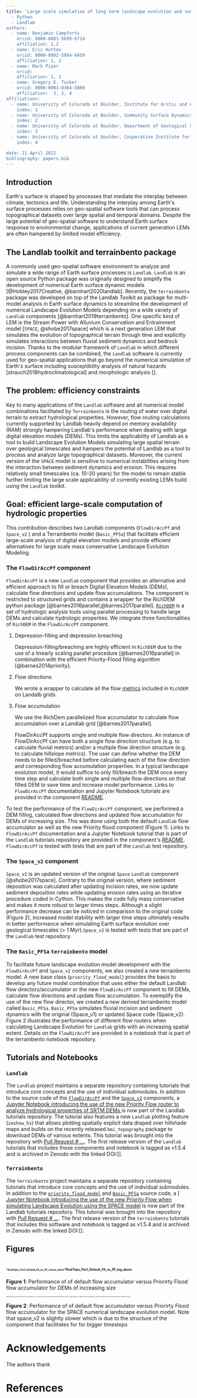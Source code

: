 ```yaml
---
title: 'Large scale simulation of long term landscape evolution and sediment dynamics with Landlab v2.0:
  - Python
  - Landlab
authors:
  - name: Benjamin Campforts
    orcid: 0000-0001-5699-6714
    affiliation: 1,2
  - name: Eric Hutton
    orcid: 0000-0002-5864-6459
    affiliation: 1, 2
  - name: Mark Piper
    orcid: 
    affiliation: 1, 2
  - name: Gregory E. Tucker
    orcid: 0000-0003-0364-5800
    affiliation:  3, 2, 4
affiliations:
  - name: University of Colorado at Boulder, Institute for Arctic and Alpine Research
    index: 1
  - name: University of Colorado at Boulder, Community Surface Dynamics Modeling System Integration Facility
    index: 2
  - name: University of Colorado at Boulder, Department of Geological Sciences
    index: 3
  - name: University of Colorado at Boulder, Cooperative Institute for Research in Environmental Sciences
    index: 4

date: 21 April 2021
bibliography: papers.bib
---
```


## Introduction

Earth's surface is shaped by processes that mediate the interplay between climate, tectonics and life. Understanding the interplay among Earth's surface processes  relies on geo-spatial software tools that can process topographical datasets over large spatial and temporal domains. Despite the large potential of geo-spatial software to understand Earth surface response to environmental change, applications of current generation LEMs are often hampered by limited model efficiency. 

## The Landlab toolkit and terrainbento package

A commonly used geo-spatial software environment to analyze and simulate a wide range of Earth surface processes is ``Landlab``. ``Landlab`` is an open source Python package was originally designed to simplify the development of numerical Earth surface dynamic models  [@Hobley2017Creative, @barnhart2020landlab].  Recently, the ``terrainbento`` package was developed on top of the Landlab Toolkit as package for multi-model analysis in Earth surface dynamics to streamline the development of numerical Landscape Evolution Models depending on a wide variety of ``Landlab`` components [@barnhart2019terrainbento]. One specific kind of LEM is the Stream Power with Alluvium Conservation and Entrainment model  [``SPACE``, @shobe2017space] which is a next generation LEM that simulates the evolution of topographical terrain through time and explicitly simulates interactions between fluvial sediment dynamics and bedrock incision. Thanks to the modular framework of ``Landlab`` in which different process components can be combined, the ``Landlab`` software is currently used for geo-spatial applications that go beyond the numerical simulation of Earth's surface including susceptibility analysis of natural hazards [strauch2018hydroclimatological] and morphologic analysis []. 

## The problem: efficiency constraints  

Key to many applications of the ``Landlab`` software and all numerical model combinations facilitated by ``Terrainbento`` is the routing of water over digital terrain to extract hydrological properties. However, flow routing calculations currently supported by Landlab heavily depend on memory availability (RAM) strongly hampering Landlab's performance  when dealing with large digital elevation models (DEMs). This limits the applicability of Landlab as a tool to build Landscape Evolution Models simulating large spatial terrain over geological timescales and hampers the potential of Landlab as a tool to process and analyze large topographical datasets. Moreover, the current version of the ``SPACE`` model is sensitive to numerical instabilities arising from the interaction between sediment dynamics and erosion. This requires relatively small timescales  (ca. 10-20 years) for the model to remain stable further limiting the large scale applicability of currently existing LEMs build using the ``Landlab`` toolkit.  

## Goal: efficient large-scale computation of hydrologic properties

This contribution describes two Landlab components (``FlowDirAccPf`` and ``Space_v2`` ) and a Terrainbento  model (``Basic_PFSa``) that facilitate efficient large-scale analysis of digital elevation models and provide efficient alternatives for large scale mass conservative Landscape Evolution Modeling. 

### The ``FlowDirAccPf`` component

``FlowDirAccPf`` is a new ``Landlab`` component that provides an alternative and efficient approach to fill or breach Digital Elevation Models (DEMs), calculate flow directions and update flow accumulations. The component is restricted to structured grids and contains a wrapper for the RichDEM python package [@barnes2016parallel,@barnes2017parallel]. [``RichDEM``](https://richdem.readthedocs.io/en/latest/intro.html) is a set of hydrologic analysis tools using parallel processing to handle large DEMs and calculate hydrologic properties. We integrate three functionalities of ``RichDEM`` in the ``FlowDirAccPf`` component. 

1. Depression-filling and depression breaching 

   Depression-filling/breaching are highly efficient in ``RichDEM`` due to the use of a linearly scaling parallel procedure [@barnes2016parallel] in combination with the efficient  Priority-Flood filling algorithm [@barnes2014priority]. 

2. Flow directions 

   We wrote a wrapper to calculate all the flow [metrics](https://richdem.readthedocs.io/en/latest/flow_metrics.html) included in ``RichDEM`` on Landalb grids. 

3. Flow accumulation

   We use the RichDem parallelized flow accumulator to calculate flow accumulation over a Landlab grid [@barnes2017parallel]. 

   FlowDirAccPf supports single and multiple flow directors. An instance of FlowDirAccPf can have both a single flow direction structure (e.g. to calculate fluvial metrics) and/or a multiple flow direction structure (e.g. to calculate hillslope metrics). The user can define whether the DEM needs to be filled/breached before calculating each of the flow direction and corresponding flow accumulation properties. In a typical landscape evolution model, it would suffice to only fill/breach the DEM once every time step and calculate both single and multiple flow directions on that filled DEM to save time and increase model performance. Links to ``FlowDirAccPf`` documentation and Jupyter Notebook tutorials are provided in the component [README](https://github.com/BCampforts/landlab/tree/master/landlab/components/flow_dir_acc_pf/README.md). 

To test the performance of the ``FlowDirAccPf`` component, we performed a DEM filling, calculated flow directions and updated flow accumulation for DEMs of increasing size. This was done using both the default ``Landlab`` flow accumulator as well as the new Priority flood component (Figure 1).  Links to ``FlowDirAccPf`` documentation and a Jupyter Notebook tutorial that is part of the ``Landlab`` tutorials repository are provided in the component's [README](https://github.com/BCampforts/landlab/tree/master/landlab/components/flow_dir_acc_pf/README.md). ``FlowDirAccPf`` is  tested with tests that are part of the ``Landlab`` test repository. 

### The ``Space_v2`` component 

``Space_v2`` is an updated version of the original ``Space`` ``Landlab`` component [@shobe2017space]. Contrary to the original version, where sediment deposition was calculated after updating incision rates, we now update sediment deposition rates while updating erosion rates using an iterative procedure coded in Cython. This makes the code fully mass conservative and makes it more robust to larger times steps. Although a slight performance decrease can be noticed in comparison to the original code (Figure 2), increased model stability with larger time steps ultimately results in better performance when simulating Earth surface evolution over geological timescales (> 1 Myr).````Space_v2```` is  tested with tests that are part of the ``Landlab`` test repository. 

### The ``Basic_PFSa`` ``terrainbento`` model 

To facilitate future landscape evolution model development with the ``FlowDirAccPf`` and ``Space_v2`` components, we also created a new terrainbento model. A new base class (``priority_flood_model``) provides the basis to develop any future model combination that uses either the default Landlab flow directors/accumulator or the new ``FlowDirAccPf`` component to fill DEMs, calculate flow directions and update flow accumulation. To exemplify the use of the new flow director, we created a new derived terrainbento model called ``Basic_PFSa``. ``Basic_PFSa`` simulates fluvial incision and sediment dynamics with the original (Space_v1) or updated Space code (Space_v2). Figure 2 illustrates the performance of different flow routers when calculating Landscape Evolution for  ``Landlab`` grids with an increasing spatial extent. Details on the ``FlowDirAccPf`` are provided in a notebook that is part of the terrainbento notebook repository. 

## Tutorials and Notebooks

### ``Landlab``

The ``Landlab`` project maintains a separate repository containing tutorials that introduce core concepts and the use of individual submodules. In addition to the
source code of the [``FlowDirAccPf``](https://github.com/BCampforts/landlab/tree/bc/priority_flood/landlab/components/flow_dir_acc_pf) and the [``Space_v2``](https://github.com/BCampforts/landlab/tree/bc/priority_flood/landlab/components/space_v2) components, a [Jupyter Notebook introducing the use of the new Priority Flow router to analyze hydrological properties of SRTM DEMs ](https://github.com/BCampforts/landlab/blob/bc/priority_flood/notebooks/tutorials/PriorityFlood/PriorityFlood_realDEMs.ipynb) is now part of the Landlab tutorials repository. The tutorial also features a new ``Landlab`` plotting feature (``imshow_hs``) that allows plotting spatially explicit data draped over hillshade maps and builds on the recently released ``bmi_topography`` package to download DEMs of various extents. This tutorial was brought into the repository with [Pull Request # ...](). The first release version of the ``Landlab`` tutorials that includes these components and notebook is tagged as v1.5.4 and is archived in Zenodo with the linked DOI:[].

### ``Terrainbento``

The ``terrainbento`` project maintains a separate repository containing tutorials that introduce core concepts and the use of individual submodules. In addition to the [``priority_flood_model``](https://github.com/BCampforts/terrainbento/blob/BC/dev_PriorityFlood/terrainbento/base_class/priority_flood_model.py) and [``Basic_PFSa``](https://github.com/BCampforts/terrainbento/blob/BC/dev_PriorityFlood/terrainbento/derived_models/model_basicPF_Sa.py) source code, a [ [Jupyter Notebook introducing the use of the new Priority Flow when simulating Landscape Evolution using the SPACE model](https://github.com/BCampforts/terrainbento/blob/BC/dev_PriorityFlood/notebooks/different_flowRouters/PriorityFlood_vs_Landlab_flowDirector.ipynb) is now part of the Landlab tutorials repository. This tutorial was brought into the repository with [Pull Request # ...](). The first release version of the ``terrainbento`` tutorials that includes this software and notebook is tagged as v1.5.4 and is archived in Zenodo with the linked DOI:[].

## Figures

# <img src="/Users/beca4397/Google Drive/landlab/joss/in_preparation/Large_scale_Landscape_Evolution_Modeling/Figures/RealTopo_Perf_Default_FA_vs_PF_Linear_demo.png" alt="RealTopo_Perf_Default_FA_vs_PF_Linear_demo" style="zoom:24%;" /><img src="/Users/beca4397/Google Drive/landlab/joss/in_preparation/Large_scale_Landscape_Evolution_Modeling/Figures/RealTopo_Perf_Default_FA_vs_PF_log_demo.png" alt="RealTopo_Perf_Default_FA_vs_PF_log_demo" style="zoom:30%;" />

**Figure 1**: Performance of of default flow accumulator versus Priorirty Flood flow accumulator for DEMs of increasing size 

<img src="Figures/Performance_Default_FA_vs_PF_Linear.png" alt="Performance of differnt Flow accumualtors when running the mass conservative Space LEM (linear axes)." style="zoom:24%;" /><img src="Figures/Performance_Default_FA_vs_PF_Log.png" alt="Performance of differnt Flow accumualtors when running the mass conservative Space LEM (log axes)." style="zoom:24%;" />

**Figure 2**: Performance of of default flow accumulator versus Priorirty Flood flow accumulator for the SPACE numerical landscape evolution model. Note that space_v2 is slightly slower which is due to the structure of the component that facilitates for for bigger timesteps 



# Acknowledgements

The authors thank 

# References
